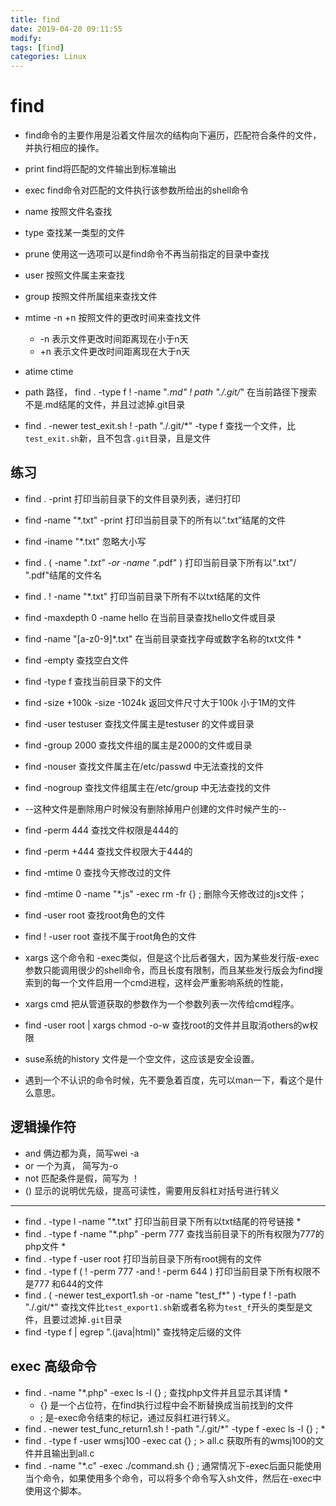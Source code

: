 ```yaml
---
title: find
date: 2019-04-20 09:11:55	
modify:
tags: [find]
categories: Linux
---
```


# find

- find命令的主要作用是沿着文件层次的结构向下遍历，匹配符合条件的文件，并执行相应的操作。

- print find将匹配的文件输出到标准输出
- exec find命令对匹配的文件执行该参数所给出的shell命令
- name 按照文件名查找
- type 查找某一类型的文件
- prune 使用这一选项可以是find命令不再当前指定的目录中查找
- user 按照文件属主来查找
- group 按照文件所属组来查找文件
- mtime -n +n 按照文件的更改时间来查找文件
	- -n 表示文件更改时间距离现在小于n天
	- +n 表示文件更改时间距离现在大于n天
- atime ctime
- path 路径， find . -type f ! -name "*.md" ! path "./.git/*" 在当前路径下搜索不是.md结尾的文件，并且过滤掉.git目录
- find . -newer test_exit.sh ! -path "./.git/*" -type f 查找一个文件，比`test_exit.sh`新，且不包含`.git`目录，且是文件

## 练习

- find . -print 打印当前目录下的文件目录列表，递归打印
- find -name "*.txt" -print 打印当前目录下的所有以“.txt”结尾的文件
- find -iname "*.txt" 忽略大小写
- find . \( -name "*.txt" -or -name "*.pdf" \) 打印当前目录下所有以".txt"/ ".pdf"结尾的文件名
- find . ! -name "*.txt" 打印当前目录下所有不以txt结尾的文件
- find -maxdepth 0 -name hello   在当前目录查找hello文件或目录
- find -name "[a-z0-9]*.txt"  在当前目录查找字母或数字名称的txt文件 \*
- find -empty  查找空白文件
- find -type f   查找当前目录下的文件
- find -size +100k -size -1024k 返回文件尺寸大于100k 小于1M的文件
- find -user testuser  查找文件属主是testuser 的文件或目录
- find -group 2000 查找文件组的属主是2000的文件或目录
- find -nouser  查找文件属主在/etc/passwd 中无法查找的文件
- find -nogroup 查找文件组属主在/etc/group 中无法查找的文件
- --这种文件是删除用户时候没有删除掉用户创建的文件时候产生的--
- find -perm 444 查找文件权限是444的
- find -perm +444 查找文件权限大于444的
- find -mtime 0 查找今天修改过的文件
- find -mtime 0 -name "*.js" -exec rm -fr {} \;  删除今天修改过的js文件；
- find -user root 查找root角色的文件
- find ! -user root 查找不属于root角色的文件

- xargs  这个命令和 -exec类似，但是这个比后者强大，因为某些发行版-exec参数只能调用很少的shell命令，而且长度有限制，而且某些发行版会为find搜索到的每一个文件启用一个cmd进程，这样会严重影响系统的性能，
- xargs cmd 把从管道获取的参数作为一个参数列表一次传给cmd程序。
- find -user root | xargs chmod -o-w  查找root的文件并且取消others的w权限

- suse系统的history 文件是一个空文件，这应该是安全设置。
- 遇到一个不认识的命令时候，先不要急着百度，先可以man一下，看这个是什么意思。

## 逻辑操作符
- and 俩边都为真，简写wei -a
- or 一个为真， 简写为-o
- not 匹配条件是假，简写为 ！
- () 显示的说明优先级，提高可读性，需要用反斜杠对括号进行转义

---

- find . -type l -name "*.txt" 打印当前目录下所有以txt结尾的符号链接 \*
- find . -type f -name "*.php" -perm 777 查找当前目录下的所有权限为777的php文件 \*
- find . -type f -user root 打印当前目录下所有root拥有的文件
- find . -type f \( ! -perm 777 -and ! -perm 644 \) 打印当前目录下所有权限不是777 和644的文件
- find . \( -newer test_export1.sh -or -name "test_f*" \) -type f ! -path "./.git/*" 查找文件比`test_export1.sh`新或者名称为`test_f`开头的类型是文件，且要过滤掉`.git`目录
- find -type f | egrep "\.(java|html)" 查找特定后缀的文件

## exec 高级命令
- find . -name "*.php" -exec ls -l {} \; 查找php文件并且显示其详情 \*
	- {} 是一个占位符，在find执行过程中会不断替换成当前找到的文件
	- \; 是-exec命令结束的标记，通过反斜杠进行转义。
- find . -newer test_func_return1.sh ! -path "./.git/*" -type f -exec ls -l {} \; \*
- find . -type f -user wmsj100 -exec cat {} \; > all.c 获取所有的wmsj100的文件并且输出到all.c
- find . -name "*.c" -exec ./command.sh {} \; 通常情况下-exec后面只能使用当个命令，如果使用多个命令，可以将多个命令写入sh文件，然后在-exec中使用这个脚本。

